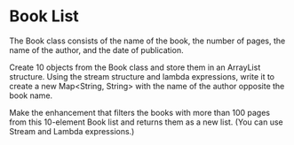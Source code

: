 
# Book List

The Book class consists of the name of the book, the number of pages, the name of the author, and the date of publication.

Create 10 objects from the Book class and store them in an ArrayList structure. Using the stream structure and lambda expressions, write it to create a new Map<String, String> with the name of the author opposite the book name.



Make the enhancement that filters the books with more than 100 pages from this 10-element Book list and returns them as a new list. (You can use Stream and Lambda expressions.)

